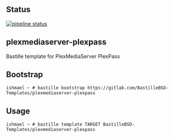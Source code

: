 ## Status
[![pipeline status](https://gitlab.com/bastillebsd-templates/plexmediaserver-plexpass/badges/master/pipeline.svg)](https://gitlab.com/bastillebsd-templates/plexmediaserver-plexpass/commits/master)


## plexmediaserver-plexpass
Bastille template for PlexMediaServer PlexPass

## Bootstrap

```shell
ishmael ~ # bastille bootstrap https://gitlab.com/BastilleBSD-Templates/plexmediaserver-plexpass
```

## Usage

```shell
ishmael ~ # bastille template TARGET BastilleBSD-Templates/plexmediaserver-plexpass
```
